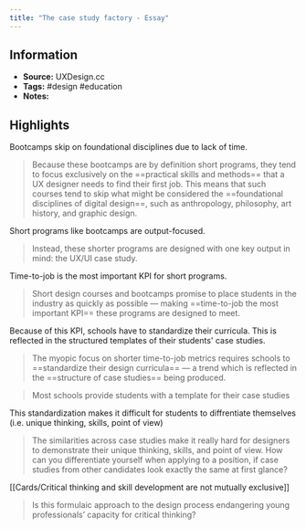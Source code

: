 ```yaml
---
title: "The case study factory - Essay"
---
```

## Information
- **Source:** UXDesign.cc
- **Tags:** #design #education
- **Notes:** 

## Highlights
Bootcamps skip on foundational disciplines due to lack of time.
> Because these bootcamps are by definition short programs, they tend to focus exclusively on the ==practical skills and methods== that a UX designer needs to find their first job. This means that such courses tend to skip what might be considered the ==foundational disciplines of digital design==, such as anthropology, philosophy, art history, and graphic design.

Short programs like bootcamps are output-focused.
> Instead, these shorter programs are designed with one key output in mind: the UX/UI case study.

Time-to-job is the most important KPI for short programs.
> Short design courses and bootcamps promise to place students in the industry as quickly as possible — making ==time-to-job the most important KPI== these programs are designed to meet.

Because of this KPI, schools have to standardize their curricula. This is reflected in the structured templates of their students' case studies.
> The myopic focus on shorter time-to-job metrics requires schools to ==standardize their design curricula== — a trend which is reflected in the ==structure of case studies== being produced.

> Most schools provide students with a template for their case studies

This standardization makes it difficult for students to diffrentiate themselves (i.e. unique thinking, skills, point of view)
> The similarities across case studies make it really hard for designers to demonstrate their unique thinking, skills, and point of view. How can you differentiate yourself when applying to a position, if case studies from other candidates look exactly the same at first glance?

[[Cards/Critical thinking and skill development are not mutually exclusive]]
> Is this formulaic approach to the design process endangering young professionals’ capacity for critical thinking?